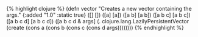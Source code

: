 {% highlight clojure %}
(defn vector
  "Creates a new vector containing the args."
  {:added "1.0"
   :static true}
  ([] [])
  ([a] [a])
  ([a b] [a b])
  ([a b c] [a b c])
  ([a b c d] [a b c d])
  ([a b c d & args]
     (. clojure.lang.LazilyPersistentVector (create (cons a (cons b (cons c (cons d args))))))))
{% endhighlight %}

